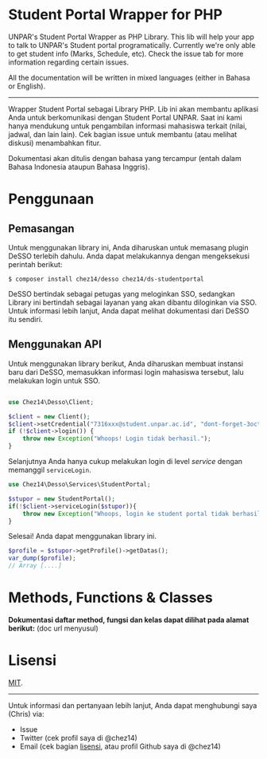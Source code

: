 # Student Portal Wrapper for PHP

UNPAR's Student Portal Wrapper as PHP Library. This lib will help your app to talk to UNPAR's Student portal programatically. Currently we're only able to get student info (Marks, Schedule, etc). Check the issue tab for more information regarding certain issues.

All the documentation will be written in mixed languages (either in Bahasa or English).

---

Wrapper Student Portal sebagai Library PHP. Lib ini akan membantu aplikasi Anda untuk berkomunikasi dengan Student Portal UNPAR. Saat ini kami hanya mendukung untuk pengambilan informasi mahasiswa terkait (nilai, jadwal, dan lain lain). Cek bagian issue untuk membantu (atau melihat diskusi) menambahkan fitur.

Dokumentasi akan ditulis dengan bahasa yang tercampur (entah dalam Bahasa Indonesia ataupun Bahasa Inggris).

# Penggunaan

## Pemasangan

Untuk menggunakan library ini, Anda diharuskan untuk memasang plugin DeSSO terlebih dahulu. Anda dapat melakukannya dengan mengeksekusi perintah berikut:

```shell
$ composer install chez14/desso chez14/ds-studentportal
```

DeSSO bertindak sebagai petugas yang meloginkan SSO, sedangkan Library ini bertindah sebagai layanan yang akan dibantu diloginkan via SSO. Untuk informasi lebih lanjut, Anda dapat melihat dokumentasi dari DeSSO itu sendiri.

 ## Menggunakan API

Untuk menggunakan library berikut, Anda diharuskan membuat instansi baru dari DeSSO, memasukkan informasi login mahasiswa tersebut, lalu melakukan login untuk SSO.

```php

use Chez14\Desso\Client;

$client = new Client();
$client->setCredential("7316xxx@student.unpar.ac.id", "dont-forget-3oct11");
if (!$client->login()) {
	throw new Exception("Whoops! Login tidak berhasil.");
}
```

Selanjutnya Anda hanya cukup melakukan login di level *service* dengan memanggil `serviceLogin`.

```php
use Chez14\Desso\Services\StudentPortal;

$stupor = new StudentPortal();
if(!$client->serviceLogin($stupor)){
 	throw new Exception("Whoops, login ke student portal tidak berhasil.");
}
```

Selesai! Anda dapat menggunakan library ini.

```php
$profile = $stupor->getProfile()->getDatas();
var_dump($profile);
// Array [....]
```

# Methods, Functions & Classes

**Dokumentasi daftar method, fungsi dan kelas dapat dilihat pada alamat berikut:** (doc url menyusul)

# Lisensi

[MIT](LICENSE).

---

Untuk informasi dan pertanyaan lebih lanjut, Anda dapat menghubungi saya (Chris) via:

- Issue
- Twitter (cek profil saya di @chez14)
- Email (cek bagian [lisensi](LICENSE), atau profil Github saya di @chez14)